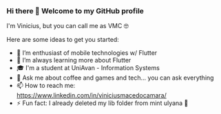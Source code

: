 ### Hi there 👋 Welcome to my GitHub profile

I'm Vinicius, but you can call me as VMC 🤓

Here are some ideas to get you started:

- 🔭 I’m enthusiast of mobile technologies w/ Flutter
- 🌱 I’m always learning more about Flutter
- 🎓 I'm a student at UniAvan - Information Systems
- 💬 Ask me about coffee and games and tech... you can ask everything
- 📫 How to reach me: https://www.linkedin.com/in/viniciusmacedocamara/
- ⚡ Fun fact: I already deleted my lib folder from mint ulyana 🤡

